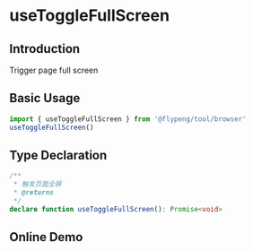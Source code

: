 # useToggleFullScreen

## Introduction

Trigger page full screen

## Basic Usage

```ts
import { useToggleFullScreen } from '@flypeng/tool/browser'
useToggleFullScreen()
```

## Type Declaration

```ts
/**
 * 触发页面全屏
 * @returns
 */
declare function useToggleFullScreen(): Promise<void>
```

## Online Demo

<preview path="./index.vue" title="useToggleFullScreen" description="Trigger page full screen"></preview>
